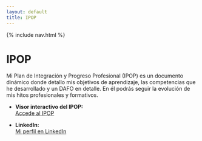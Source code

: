 ```yaml
---
layout: default
title: IPOP
---
```


{% include nav.html %}

# IPOP

Mi Plan de Integración y Progreso Profesional (IPOP) es un documento dinámico donde detallo mis objetivos de aprendizaje, las competencias que he desarrollado y un DAFO en detalle. En él podrás seguir la evolución de mis hitos profesionales y formativos.

- **Visor interactivo del IPOP:**  
  [Accede al IPOP](https://ismaelferron.github.io/iferronIpop/)

- **LinkedIn:**  
  [Mi perfil en LinkedIn](www.linkedin.com/in/ismael-ferrón-clavero-48813959)  


